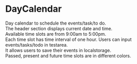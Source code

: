 # DayCalendar

Day calendar to schedule the events/task/to do.  
The header section displays current date and time.  
Available time slots are from 9:00am to 5:00pm.  
Each time slot has time interval of one hour.
Users can input events/tasks/todo in testarea.   
It allows users to save their events in localstorage.  
Passed, present and future time slots are in different colors.   


